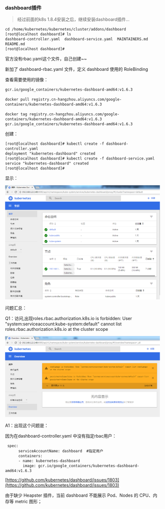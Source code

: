 ### dashboard插件

>经过前面的k8s 1.8.4安装之后，继续安装dashboard插件...

	cd /home/kubernetes/kubernetes/cluster/addons/dashboard
	[root@localhost dashboard]# ls
	dashboard-controller.yaml  dashboard-service.yaml  MAINTAINERS.md  README.md
	[root@localhost dashboard]# 


官方没有rbac.yaml这个文件，自己创建~~

新加了 dashboard-rbac.yaml 文件，定义 dashboard 使用的 RoleBinding


查看需要使用的镜像：

	gcr.io/google_containers/kubernetes-dashboard-amd64:v1.6.3

	docker pull registry.cn-hangzhou.aliyuncs.com/google-containers/kubernetes-dashboard-amd64:v1.6.3

	docker tag registry.cn-hangzhou.aliyuncs.com/google-containers/kubernetes-dashboard-amd64:v1.6.3 gcr.io/google_containers/kubernetes-dashboard-amd64:v1.6.3



创建：

	[root@localhost dashboard]# kubectl create -f dashboard-controller.yaml 
	deployment "kubernetes-dashboard" created
	[root@localhost dashboard]# kubectl create -f dashboard-service.yaml 
	service "kubernetes-dashboard" created
	[root@localhost dashboard]# 



显示：

![./images/20171124181132.png](./images/20171124181132.png)


问题汇总：

Q1：访问,出现roles.rbac.authorization.k8s.io is forbidden: User "system:serviceaccount:kube-system:default" cannot list roles.rbac.authorization.k8s.io at the cluster scope

![./images/20171124162934.png](./images/20171124162934.png)


A1：出现这个问题是：

因为在dashboard-controller.yaml 中没有指定rbac用户：

	 spec:
	      serviceAccountName: dashboard  #指定用户
	      containers:
	      - name: kubernetes-dashboard
	        image: gcr.io/google_containers/kubernetes-dashboard-amd64:v1.6.3

[https://github.com/kubernetes/dashboard/issues/1803](https://github.com/kubernetes/dashboard/issues/1803)

	


由于缺少 Heapster 插件，当前 dashboard 不能展示 Pod、Nodes 的 CPU、内存等 metric 图形；





